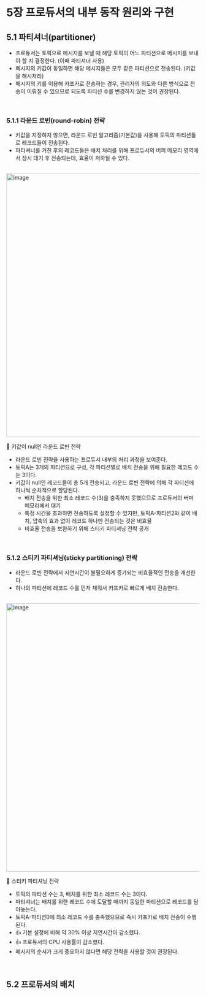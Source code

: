 # 5장 프로듀서의 내부 동작 원리와 구현
## 5.1 파티셔너(partitioner)
- 프로듀서는 토픽으로 메시지를 보낼 때 해당 토픽의 어느 파티션으로 메시지를 보내야 할 지 결정한다. (이때 파티셔너 사용)
- 메시지의 키값이 동일하면 해당 메시지들은 모두 같은 파티션으로 전송된다. (키값을 해시처리)
- 메시지의 키를 이용해 카프카로 전송하는 경우, 관리자의 의도와 다른 방식으로 전송이 이뤄질 수 있으므로 되도록 파티션 수를 변경하지 않는 것이 권장된다.

<br/>

### 5.1.1 라운드 로빈(round-robin) 전략
- 키값을 지정하지 않으면, 라운드 로빈 알고리즘(기본값)을 사용해 토픽의 파티션들로 레코드들이 전송된다.
- 파티셔너를 거친 후의 레코드들은 배치 처리를 위해 프로듀서의 버퍼 메모리 영역에서 잠시 대기 후 전송되는데, 효율이 저하될 수 있다.

<br/>

<img width="688" alt="image" src="https://github.com/mash-up-kr/S3A/assets/55437339/3c068984-e5eb-4c14-b2df-7841b50d2c2f">

🔼 키값이 null인 라운드 로빈 전략
- 라운드 로빈 전략을 사용하는 프로듀서 내부의 처리 과정을 보여준다.
- 토픽A는 3개의 파티션으로 구성, 각 파티션별로 배치 전송을 위해 필요한 레코드 수는 3이다.
- 키값이 null인 레코드들이 총 5개 전송되고, 라운드 로빈 전략에 의해 각 파티션에 하나씩 순차적으로 할당된다.
  - 배치 전송을 위한 최소 레코드 수(3)을 충족하지 못했으므로 프로듀서의 버퍼 메모리에서 대기
  - 특정 시간을 초과하면 전송하도록 설정할 수 있지만, 토픽A-파티션2와 같이 배치, 압축의 효과 없이 레코드 하나만 전송되는 것은 비효율
  - 비효율 전송을 보완하기 위해 스티키 파티셔닝 전략 공개
 
<br/>

### 5.1.2 스티키 파티셔닝(sticky partitioning) 전략
- 라운드 로빈 전략에서 지연시간이 불필요하게 증가되는 비효율적인 전송을 개선한다.
- 하나의 파티션에 레코드 수를 먼저 채워서 카프카로 빠르게 배치 전송한다.

<br/>

<img width="700" alt="image" src="https://github.com/mash-up-kr/S3A/assets/55437339/258d81de-c533-4f25-8603-5c1db660f3eb">

🔼 스티키 파티셔닝 전략
- 토픽의 파티션 수는 3, 배치를 위한 최소 레코드 수는 3이다.
- 파티셔너는 배치를 위한 레코드 수에 도달할 때까지 동일한 파티션으로 레코드를 담아놓는다.
- 토픽A-파티션0에 최소 레코드 수를 충족했으므로 즉시 카프카로 배치 전송이 수행된다.
- 👍 기본 설정에 비해 약 30% 이상 지연시간이 감소했다.
- 👍 프로듀서의 CPU 사용률이 감소했다.
- 메시지의 순서가 크게 중요하지 않다면 해당 전략을 사용할 것이 권장된다.

<br/>

## 5.2 프로듀서의 배치
